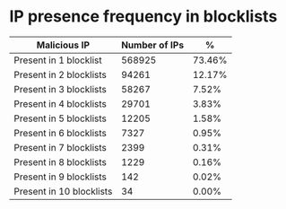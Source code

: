 # IP presence frequency in blocklists
| Malicious IP | Number of IPs | % |
|----|----|----|
| Present in 1 blocklist | 568925 | 73.46% |
| Present in 2 blocklists | 94261 | 12.17% |
| Present in 3 blocklists | 58267 | 7.52% |
| Present in 4 blocklists | 29701 | 3.83% |
| Present in 5 blocklists | 12205 | 1.58% |
| Present in 6 blocklists | 7327 | 0.95% |
| Present in 7 blocklists | 2399 | 0.31% |
| Present in 8 blocklists | 1229 | 0.16% |
| Present in 9 blocklists | 142 | 0.02% |
| Present in 10 blocklists | 34 | 0.00% |
